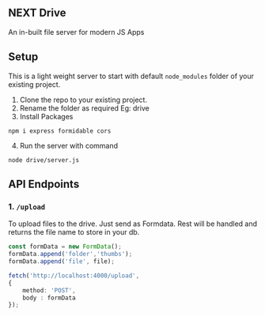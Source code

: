## NEXT Drive
An in-built file server for modern JS Apps


## Setup
This is a light weight server to start with default `node_modules` folder of your existing project.

1. Clone the repo to your existing project.
2. Rename the folder as required Eg: drive
3. Install Packages
```
npm i express formidable cors
```
4. Run the server with command 
```
node drive/server.js
```

## API Endpoints

### 1. `/upload`
To upload files to the drive.
Just send as Formdata. Rest will be handled and returns the file name to store in your db.
```ts
const formData = new FormData();
formData.append('folder','thumbs');
formData.append('file', file);

fetch('http://localhost:4000/upload', 
{
    method: 'POST',
    body : formData
});

```


